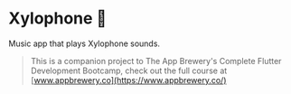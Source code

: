 

# Xylophone 🎹



 Music app that plays Xylophone sounds.




>This is a companion project to The App Brewery's Complete Flutter Development Bootcamp, check out the full course at [www.appbrewery.co](https://www.appbrewery.co/)

